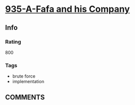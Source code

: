# [935-A-Fafa and his Company](https://codeforces.com/problemset/problem/935/A)

## Info

### Rating

800

### Tags

- brute force
- implementation

## __COMMENTS__

> 
